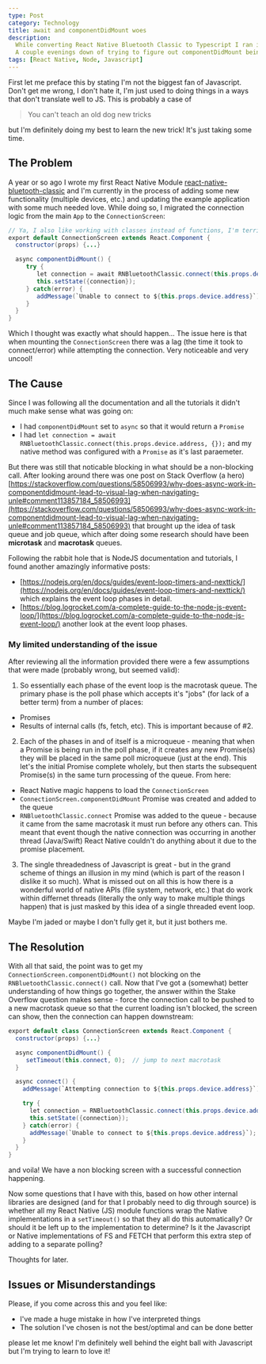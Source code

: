 ```yaml
---
type: Post
category: Technology
title: await and componentDidMount woes
description:
  While converting React Native Bluetooth Classic to Typescript I ran into some issues with componentDidMount and await.
  A couple evenings down of trying to figure out componentDidMount being blocked and a resolution was found.
tags: [React Native, Node, Javascript]
---
```


First let me preface this by stating I'm not the biggest fan of Javascript. Don't get me wrong, I don't hate it, I'm just used to doing things in a ways that don't translate well to JS. This is probably a case of

> You can't teach an old dog new tricks

but I'm definitely doing my best to learn the new trick! It's just taking some time.

## The Problem

A year or so ago I wrote my first React Native Module [react-native-bluetooth-classic](https://kenjdavidson.github.io/react-native-bluetooth-class) and I'm currently in the process of adding some new functionality (multiple devices, etc.) and updating the example application with some much needed love. While doing so, I migrated the connection logic from the main `App` to the `ConnectionScreen`:

```java
// Ya, I also like working with classes instead of functions, I'm terrible
export default ConnectionScreen extends React.Component {
  constructor(props) {...}

  async componentDidMount() {
     try {
        let connection = await RNBluetoothClassic.connect(this.props.device.address, {});
        this.setState({connection});
     } catch(error) {
        addMessage(`Unable to connect to ${this.props.device.address}`);
     }
  }
}
```

Which I thought was exactly what should happen... The issue here is that when mounting the `ConnectionScreen` there was a lag (the time it took to connect/error) while attempting the connection. Very noticeable and very uncool!

## The Cause

Since I was following all the documentation and all the tutorials it didn't much make sense what was going on:

- I had `componentDidMount` set to `async` so that it would return a `Promise`
- I had `let connection = await RNBluetoothClassic.connect(this.props.device.address, {});` and my native method was configured with a `Promise` as it's last paraemeter.

But there was still that noticable blocking in what should be a non-blocking call. After looking around there was one post on Stack Overflow (a hero) [https://stackoverflow.com/questions/58506993/why-does-async-work-in-componentdidmount-lead-to-visual-lag-when-navigating-unle#comment113857184_58506993](https://stackoverflow.com/questions/58506993/why-does-async-work-in-componentdidmount-lead-to-visual-lag-when-navigating-unle#comment113857184_58506993) that brought up the idea of task queue and job queue, which after doing some research should have been **microtask** and **macrotask** queues.

Following the rabbit hole that is NodeJS documentation and tutorials, I found another amazingly informative posts:

- [https://nodejs.org/en/docs/guides/event-loop-timers-and-nexttick/](https://nodejs.org/en/docs/guides/event-loop-timers-and-nexttick/) which explains the event loop phases in detail.
- [https://blog.logrocket.com/a-complete-guide-to-the-node-js-event-loop/](https://blog.logrocket.com/a-complete-guide-to-the-node-js-event-loop/) another look at the event loop phases.

### My limited understanding of the issue

After reviewing all the information provided there were a few assumptions that were made (probably wrong, but seemed valid):

1. So essentially each phase of the event loop is the macrotask queue. The primary phase is the poll phase which accepts it's "jobs" (for lack of a better term) from a number of places:

- Promises
- Results of internal calls (fs, fetch, etc). This is important because of #2.

2. Each of the phases in and of itself is a microqueue - meaning that when a Promise is being run in the poll phase, if it creates any new Promise(s) they will be placed in the same poll microqueue (just at the end). This let's the initial Promise complete wholely, but then starts the subsequent Promise(s) in the same turn processing of the queue. From here:

- React Native magic happens to load the `ConnectionScreen`
- `ConnectionScreen.componentDidMount` Promise was created and added to the queue
- `RNBluetoothClassic.connect` Promise was added to the queue - because it came from the same macrotask it must run before any others can. This meant that event though the native connection was occurring in another thread (Java/Swift) React Native couldn't do anything about it due to the promise placement.

3. The single threadedness of Javascript is great - but in the grand scheme of things an illusion in my mind (which is part of the reason I dislike it so much). What is missed out on all this is how there is a wonderful world of native APIs (file system, network, etc.) that do work within differnet threads (literally the only way to make multiple things happen) that is just masked by this idea of a single threaded event loop.

Maybe I'm jaded or maybe I don't fully get it, but it just bothers me.

## The Resolution

With all that said, the point was to get my `ConnectionScreen.componentDidMount()` not blocking on the `RNBluetoothClassic.connect()` call. Now that I've got a (somewhat) better understanding of how things go together, the answer within the Stake Overflow question makes sense - force the connection call to be pushed to a new macrotask queue so that the current loading isn't blocked, the screen can show, then the connection can happen downstream:

```java
export default class ConnectionScreen extends React.Component {
  constructor(props) {...}

  async componentDidMount() {
     setTimeout(this.connect, 0);  // jump to next macrotask
  }

  async connect() {
    addMessage(`Attempting connection to ${this.props.device.address}`);

    try {
      let connection = RNBluetoothClassic.connect(this.props.device.address, {});
      this.setState({connection});
    } catch(error) {
      addMessage(`Unable to connect to ${this.props.device.address}`);
    }
  }
}
```

and voila! We have a non blocking screen with a successful connection happening.

Now some questions that I have with this, based on how other internal libraries are designed (and for that I probably need to dig through source) is whether all my React Native (JS) module functions wrap the Native implementations in a `setTimeout()` so that they all do this automatically? Or should it be left up to the implementation to determine? Is it the Javascript or Native implementations of FS and FETCH that perform this extra step of adding to a separate polling?

Thoughts for later.

## Issues or Misunderstandings

Please, if you come across this and you feel like:

- I've made a huge mistake in how I've interpreted things
- The solution I've chosen is not the best/optimal and can be done better

please let me know! I'm definitely well behind the eight ball with Javascript but I'm trying to learn to love it!
